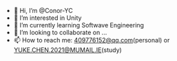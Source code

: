 - 👋 Hi, I’m @Conor-YC
- 👀 I’m interested in Unity
- 🌱 I’m currently learning Softwave Engineering
- 💞️ I’m looking to collaborate on ...
- 📫 How to reach me: 409776152@qq.com(personal) or YUKE.CHEN.2021@MUMAIL.IE(study)

<!---
Conor-YC/Conor-YC is a ✨ special ✨ repository because its `README.md` (this file) appears on your GitHub profile.
You can click the Preview link to take a look at your changes.
--->
